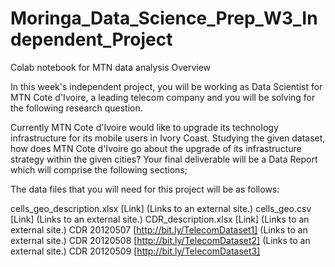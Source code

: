 # Moringa_Data_Science_Prep_W3_Independent_Project
Colab notebook for MTN data analysis 
Overview

In this week's independent project, you will be working as Data Scientist for MTN Cote d'Ivoire, a leading telecom company and you will be solving for the following research question.

Currently MTN Cote d'Ivoire would like to upgrade its technology infrastructure for its mobile users in Ivory Coast. Studying the given dataset, how does MTN Cote d'Ivoire go about the upgrade of its infrastructure strategy within the given cities?
Your final deliverable will be a Data Report which will comprise the following sections;

The data files that you will need for this project will be as follows:

cells_geo_description.xlsx [Link] (Links to an external site.)
cells_geo.csv [Link] (Links to an external site.)
CDR_description.xlsx [Link] (Links to an external site.)
CDR 20120507 [http://bit.ly/TelecomDataset1] (Links to an external site.)
CDR 20120508 [http://bit.ly/TelecomDataset2] (Links to an external site.)
CDR 20120509 [http://bit.ly/TelecomDataset3]
